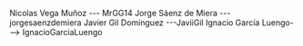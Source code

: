 Nicolas Vega Muñoz --- MrGG14
Jorge Sáenz de Miera --- jorgesaenzdemiera
Javier Gil Domínguez ---JaviiGil 
Ignacio García Luengo---> IgnacioGarciaLuengo
